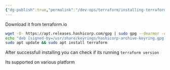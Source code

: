 ```yaml
---
{"dg-publish":true,"permalink":"/dev-ops/terraform/installing-terraform/"}
---
```



Download it from terraform.io

``` .bash
wget -O- https://apt.releases.hashicorp.com/gpg | sudo gpg --dearmor -o /usr/share/keyrings/hashicorp-archive-keyring.gpg
echo "deb [signed-by=/usr/share/keyrings/hashicorp-archive-keyring.gpg] https://apt.releases.hashicorp.com $(lsb_release -cs) main" | sudo tee /etc/apt/sources.list.d/hashicorp.list
sudo apt update && sudo apt install terraform
```

After successfull installing you can check if its running
`terraform version`

Its supported on various platform

